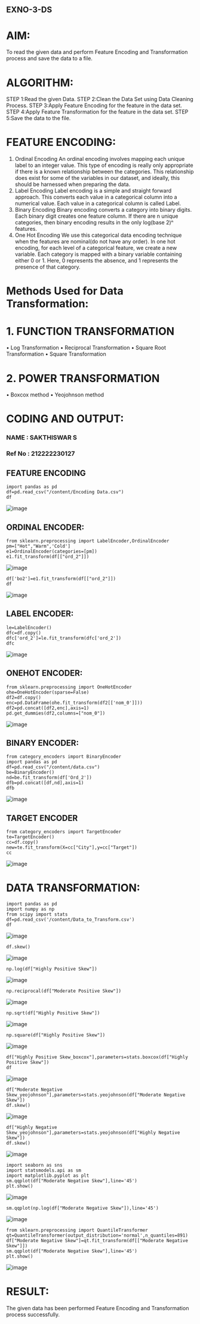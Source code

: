 ## EXNO-3-DS

# AIM:
To read the given data and perform Feature Encoding and Transformation process and save the data to a file.

# ALGORITHM:
STEP 1:Read the given Data.
STEP 2:Clean the Data Set using Data Cleaning Process.
STEP 3:Apply Feature Encoding for the feature in the data set.
STEP 4:Apply Feature Transformation for the feature in the data set.
STEP 5:Save the data to the file.

# FEATURE ENCODING:
1. Ordinal Encoding
An ordinal encoding involves mapping each unique label to an integer value. This type of encoding is really only appropriate if there is a known relationship between the categories. This relationship does exist for some of the variables in our dataset, and ideally, this should be harnessed when preparing the data.
2. Label Encoding
Label encoding is a simple and straight forward approach. This converts each value in a categorical column into a numerical value. Each value in a categorical column is called Label.
3. Binary Encoding
Binary encoding converts a category into binary digits. Each binary digit creates one feature column. If there are n unique categories, then binary encoding results in the only log(base 2)ⁿ features.
4. One Hot Encoding
We use this categorical data encoding technique when the features are nominal(do not have any order). In one hot encoding, for each level of a categorical feature, we create a new variable. Each category is mapped with a binary variable containing either 0 or 1. Here, 0 represents the absence, and 1 represents the presence of that category.

# Methods Used for Data Transformation:
  # 1. FUNCTION TRANSFORMATION
• Log Transformation
• Reciprocal Transformation
• Square Root Transformation
• Square Transformation
  # 2. POWER TRANSFORMATION
• Boxcox method
• Yeojohnson method

# CODING AND OUTPUT:
### NAME : SAKTHISWAR S
### Ref No : 212222230127

  ## FEATURE ENCODING
  ```
  import pandas as pd
  df=pd.read_csv("/content/Encoding Data.csv")
  df
  ```
  ![image](out.png)

  ## ORDINAL ENCODER:
  ```
  from sklearn.preprocessing import LabelEncoder,OrdinalEncoder
  pm=["Hot","Warm",'Cold']
  e1=OrdinalEncoder(categories=[pm])
  e1.fit_transform(df[["ord_2"]])
  ```
  ![image](out1.png)
  ```
  df['bo2']=e1.fit_transform(df[["ord_2"]])
  df
  ```
  ![image](out2.png)

  ## LABEL ENCODER:
  ```
  le=LabelEncoder()
  dfc=df.copy()
  dfc['ord_2']=le.fit_transform(dfc['ord_2'])
  dfc
  ```
  ![image](out3.png)

  ## ONEHOT ENCODER:
  ```
  from sklearn.preprocessing import OneHotEncoder
  ohe=OneHotEncoder(sparse=False)
  df2=df.copy()
  enc=pd.DataFrame(ohe.fit_transform(df2[['nom_0']]))
  df2=pd.concat([df2,enc],axis=1)
  pd.get_dummies(df2,columns=["nom_0"])
  ```
  ![image](out4.png)
  
  ## BINARY ENCODER:
  ```
  from category_encoders import BinaryEncoder
  import pandas as pd
  df=pd.read_csv("/content/data.csv")
  be=BinaryEncoder()
  nd=be.fit_transform(df['Ord_2'])
  dfb=pd.concat([df,nd],axis=1)
  dfb
  ```
  ![image](out5.png)

  ## TARGET ENCODER
  ```
  from category_encoders import TargetEncoder
  te=TargetEncoder()
  cc=df.copy()
  new=te.fit_transform(X=cc["City"],y=cc["Target"])
  cc
  ```
  ![image](out6.png)
# DATA TRANSFORMATION:
```
import pandas as pd
import numpy as np
from scipy import stats
df=pd.read_csv('/content/Data_to_Transform.csv')
df

```
![image](out7.png)
```
df.skew()
```
![image](out8.png)
```
np.log(df["Highly Positive Skew"])
```
![image](out9.png)
```
np.reciprocal(df["Moderate Positive Skew"])
```
![image](out10.png)
```
np.sqrt(df["Highly Positive Skew"])
```
![image](out11.png)
```
np.square(df["Highly Positive Skew"])
```
![image](out12.png)
```
df["Highly Positive Skew_boxcox"],parameters=stats.boxcox(df["Highly Positive Skew"])
df
```
![image](out13.png)
```
df["Moderate Negative Skew_yeojohnson"],parameters=stats.yeojohnson(df["Moderate Negative Skew"])
df.skew()
```
![image](out14.png)
```
df["Highly Negative Skew_yeojohnson"],parameters=stats.yeojohnson(df["Highly Negative Skew"])
df.skew()
```
![image](out15.png)
```
import seaborn as sns
import statsmodels.api as sm
import matplotlib.pyplot as plt
sm.qqplot(df["Moderate Negative Skew"],line='45')
plt.show()
```
![image](out16.png)
```
sm.qqplot(np.log(df["Moderate Negative Skew"]),line='45')
```
![image](out17.png)
```
from sklearn.preprocessing import QuantileTransformer
qt=QuantileTransformer(output_distribution='normal',n_quantiles=891)
df["Moderate Negative Skew"]=qt.fit_transform(df[["Moderate Negative Skew"]])
sm.qqplot(df["Moderate Negative Skew"],line='45')
plt.show()
```
![image](out18.png)

# RESULT:
The given data has been performed Feature Encoding and Transformation process successfully.
